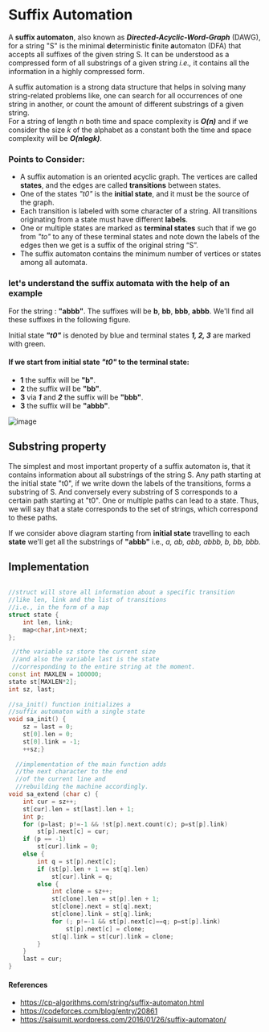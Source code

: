 # Suffix Automation
A **suffix automaton**, also known as ***Directed-Acyclic-Word-Graph*** (DAWG), for a string "S" is the minimal **d**eterministic **f**inite **a**utomaton (DFA) that accepts all suffixes of the given string S. It can be understood as a compressed form of all substrings of a given string *i.e.,* it contains all the information in a highly compressed form.

A suffix automation is a strong data structure that helps in solving many string-related problems like, one can search for all occurrences of one string in another, or count the amount of different substrings of a given string.
<br/>For a string of length *n* both time and space complexity is ***O(n)*** and if we consider the size *k* of the alphabet as a constant both the time and space complexity will be ***O(nlogk)***.

### Points to Consider:
- A suffix automation is an oriented acyclic graph. The vertices are called **states**, and the edges are called **transitions** between states.
- One of the states *"t0"* is the **initial state**, and it must be the source of the graph.
- Each transition is labeled with some character of a string. All transitions originating from a state must have different **labels**.
- One or multiple states are marked as **terminal states** such that if we go from  *"to"* to any of these terminal states and note down the labels of the edges then we get is a suffix of the original string “S”.
- The suffix automaton contains the minimum number of vertices or states among all automata.

### let's understand the suffix automata with the help of an example

For the string : **"abbb"**.
The suffixes will be **b**, **bb**, **bbb**, **abbb**. We'll find all these suffixes in the  following figure.

Initial state ***"t0"*** is denoted by blue and terminal states ***1, 2, 3*** are marked with green.
#### If we start from initial state ***"t0"*** to the terminal state:
- **1** the suffix will be **"b"**.
- **2** the suffix will be **"bb"**.
- **3** via ***1*** and ***2***  the suffix will be **"bbb"**.
- **3** the suffix will be **"abbb"**.



![image](https://user-images.githubusercontent.com/68266741/136823061-c22d621f-32e3-40c0-9bf7-6cd0c22d212e.png)



## Substring property
The simplest and most important property of a suffix automaton is, that it contains information about all substrings of the string S. Any path starting at the initial state "t0", if we write down the labels of the transitions, forms a substring of S. And conversely every substring of S corresponds to a certain path starting at "t0".
One or multiple paths can lead to a state. Thus, we will say that a state corresponds to the set of strings, which correspond to these paths.

If we consider above diagram starting from **initial state** travelling to each **state** we'll get all the substrings of **"abbb"** i.e., *a, ab, abb, abbb, b, bb, bbb.*
## Implementation

```cpp

//struct will store all information about a specific transition 
//like len, link and the list of transitions 
//i.e., in the form of a map
struct state {
    int len, link;
    map<char,int>next;
};

 //the variable sz store the current size 
 //and also the variable last is the state 
 //corresponding to the entire string at the moment. 
const int MAXLEN = 100000;
state st[MAXLEN*2];
int sz, last;
 
//sa_init() function initializes a 
//suffix automaton with a single state 
void sa_init() {
    sz = last = 0;
    st[0].len = 0;
    st[0].link = -1;
    ++sz;}
  
  //implementation of the main function adds 
  //the next character to the end 
  //of the current line and 
  //rebuilding the machine accordingly.
void sa_extend (char c) {
    int cur = sz++;
    st[cur].len = st[last].len + 1;
    int p;
    for (p=last; p!=-1 && !st[p].next.count(c); p=st[p].link)
        st[p].next[c] = cur;
    if (p == -1)
        st[cur].link = 0;
    else {
        int q = st[p].next[c];
        if (st[p].len + 1 == st[q].len)
            st[cur].link = q;
        else {
            int clone = sz++;
            st[clone].len = st[p].len + 1;
            st[clone].next = st[q].next;
            st[clone].link = st[q].link;
            for (; p!=-1 && st[p].next[c]==q; p=st[p].link)
                st[p].next[c] = clone;
            st[q].link = st[cur].link = clone;
        }
    }
    last = cur;
}
```
#### References
- https://cp-algorithms.com/string/suffix-automaton.html
- https://codeforces.com/blog/entry/20861
- https://saisumit.wordpress.com/2016/01/26/suffix-automaton/
